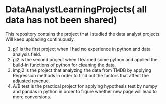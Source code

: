 # DataAnalystLearningProjects( all data has not been shared)
This repository contains the project that I studied the data analyst projects. Will keep uploading continuously.
1. pj1 is the first project when I had no experience in python and data analysis field.
2. pj2 is the second project when I learned some python and applied the build-in functions of python for cleaning the data. 
3. impj2 is the project that analyzing the data from TMDB by applying Regression methods in order to find out the factors that affect the adjusted revenue.
4. A/B test is the practical project for applying hypothesis test by numpy and pandas in python in order to figure whether new page will lead to more conversions.
